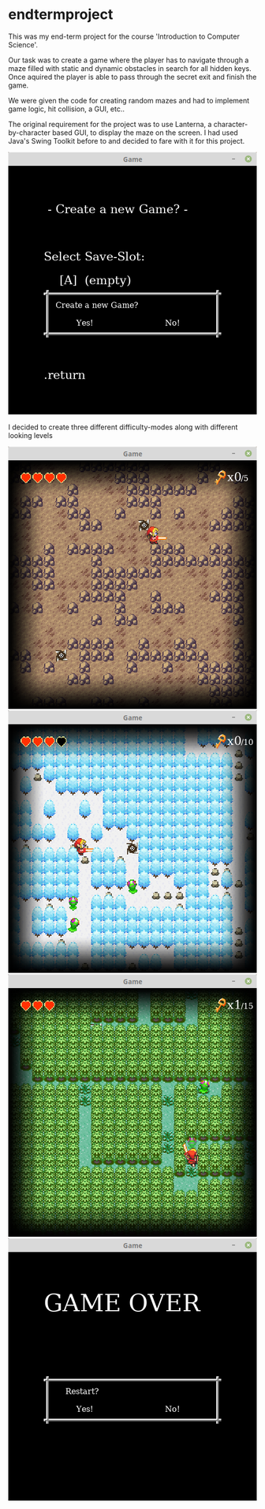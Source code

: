 # endtermproject
This was my end-term project for the course 'Introduction to Computer Science'.

Our task was to create a game where the player has to navigate through a maze filled with static and dynamic obstacles in search for all hidden keys.
Once aquired the player is able to pass through the secret exit and finish the game.

We were given the code for creating random mazes and had to implement game logic, hit collision, a GUI, etc..

The original requirement for the project was to use Lanterna, a character-by-character based GUI, to display the maze on the screen.
I had used Java's Swing Toolkit before to and decided to fare with it for this project.

![Alt text](demo_2.png?raw=true "Game Menu")

I decided to create three different difficulty-modes along with different looking levels

![Alt text](demo_3.png?raw=true "Opening screen")
![Alt text](demo_4.png?raw=true "Opening screen")
![Alt text](demo_5.png?raw=true "Opening screen")
![Alt text](demo_6.png?raw=true "Opening screen")
